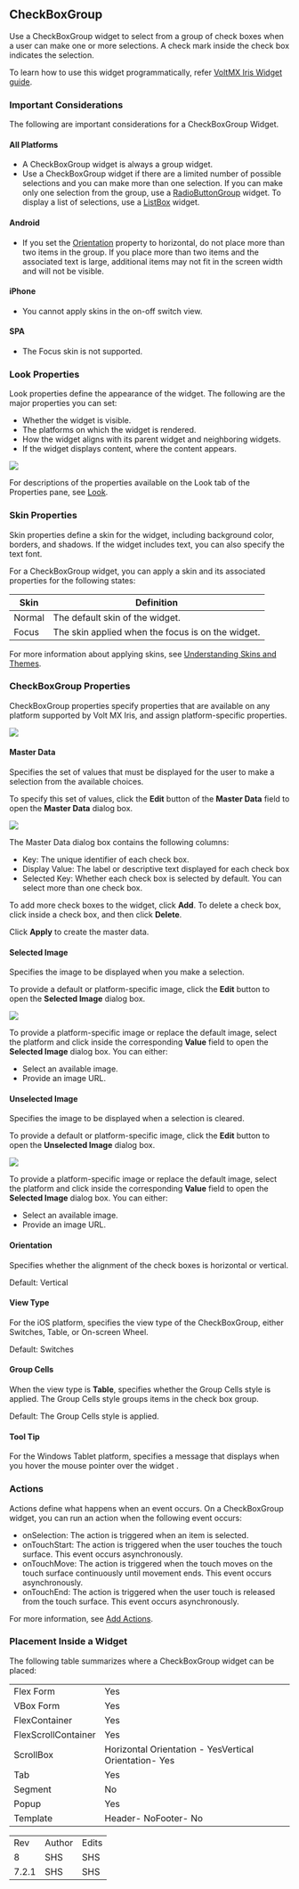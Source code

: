                            


CheckBoxGroup
-------------

Use a CheckBoxGroup widget to select from a group of check boxes when a user can make one or more selections. A check mark inside the check box indicates the selection.

To learn how to use this widget programmatically, refer [VoltMX Iris Widget guide](../../../Iris/iris_widget_prog_guide/Content/CheckBox.md).

### Important Considerations

The following are important considerations for a CheckBoxGroup Widget.

#### All Platforms

*   A CheckBoxGroup widget is always a group widget.
*   Use a CheckBoxGroup widget if there are a limited number of possible selections and you can make more than one selection. If you can make only one selection from the group, use a [RadioButtonGroup](RadioButtonGroup.md) widget. To display a list of selections, use a [ListBox](ListBox.md) widget.

#### Android

*   If you set the [Orientation](#orientation) property to horizontal, do not place more than two items in the group. If you place more than two items and the associated text is large, additional items may not fit in the screen width and will not be visible.

#### iPhone

*   You cannot apply skins in the on-off switch view.

#### SPA

*   The Focus skin is not supported.

### Look Properties

Look properties define the appearance of the widget. The following are the major properties you can set:

*   Whether the widget is visible.
*   The platforms on which the widget is rendered.
*   How the widget aligns with its parent widget and neighboring widgets.
*   If the widget displays content, where the content appears.

![](Resources/Images/CheckBox.png)

For descriptions of the properties available on the Look tab of the Properties pane, see [Look](Look.md#Flex).

### Skin Properties

Skin properties define a skin for the widget, including background color, borders, and shadows. If the widget includes text, you can also specify the text font.

For a CheckBoxGroup widget, you can apply a skin and its associated properties for the following states:

  
| Skin | Definition |
| --- | --- |
| Normal | The default skin of the widget. |
| Focus | The skin applied when the focus is on the widget. |

For more information about applying skins, see [Understanding Skins and Themes](Customizing_the_Look_and_Feel_with_Skins.md).

### CheckBoxGroup Properties

CheckBoxGroup properties specify properties that are available on any platform supported by Volt MX Iris, and assign platform-specific properties.

![](Resources/Images/checkboxgroup-wsp.png)

#### Master Data

Specifies the set of values that must be displayed for the user to make a selection from the available choices.

To specify this set of values, click the **Edit** button of the **Master Data** field to open the **Master Data** dialog box.

![](Resources/Images/masterdata_wsp.png)

The Master Data dialog box contains the following columns:

*   Key: The unique identifier of each check box.
*   Display Value: The label or descriptive text displayed for each check box
*   Selected Key: Whether each check box is selected by default. You can select more than one check box.

To add more check boxes to the widget, click **Add**. To delete a check box, click inside a check box, and then click **Delete**.

Click **Apply** to create the master data.

#### Selected Image

Specifies the image to be displayed when you make a selection.

To provide a default or platform-specific image, click the **Edit** button to open the **Selected Image** dialog box.

![](Resources/Images/tickedimage_wsp.png)

To provide a platform-specific image or replace the default image, select the platform and click inside the corresponding **Value** field to open the **Selected Image** dialog box. You can either:

*   Select an available image.
*   Provide an image URL.

#### Unselected Image

Specifies the image to be displayed when a selection is cleared.

To provide a default or platform-specific image, click the **Edit** button to open the **Unselected Image** dialog box.

![](Resources/Images/untickedimage_wsp.png)

To provide a platform-specific image or replace the default image, select the platform and click inside the corresponding **Value** field to open the **Selected Image** dialog box. You can either:

*   Select an available image.
*   Provide an image URL.

#### Orientation

Specifies whether the alignment of the check boxes is horizontal or vertical.

Default: Vertical

#### View Type

For the iOS platform, specifies the view type of the CheckBoxGroup, either Switches, Table, or On-screen Wheel.

Default: Switches

#### Group Cells

When the view type is **Table**, specifies whether the Group Cells style is applied. The Group Cells style groups items in the check box group.

Default: The Group Cells style is applied.

#### Tool Tip

For the Windows Tablet platform, specifies a message that displays when you hover the mouse pointer over the widget .

### Actions

Actions define what happens when an event occurs. On a CheckBoxGroup widget, you can run an action when the following event occurs:

*   onSelection: The action is triggered when an item is selected.
*   onTouchStart: The action is triggered when the user touches the touch surface. This event occurs asynchronously.
*   onTouchMove: The action is triggered when the touch moves on the touch surface continuously until movement ends. This event occurs asynchronously.
*   onTouchEnd: The action is triggered when the user touch is released from the touch surface. This event occurs asynchronously.

For more information, see [Add Actions](working_with_Action_Editor.md).

### Placement Inside a Widget

The following table summarizes where a CheckBoxGroup widget can be placed:

<table style="mc-table-style: url('Resources/TableStyles/Basic.css');" class="TableStyle-Basic" cellspacing="0"><colgroup><col class="TableStyle-Basic-Column-Column1"> <col class="TableStyle-Basic-Column-Column1"></colgroup><tbody><tr class="TableStyle-Basic-Body-Body1"><td class="TableStyle-Basic-BodyE-Column1-Body1">Flex Form</td><td class="TableStyle-Basic-BodyD-Column1-Body1">Yes</td></tr><tr class="TableStyle-Basic-Body-Body1"><td class="TableStyle-Basic-BodyE-Column1-Body1">VBox Form</td><td class="TableStyle-Basic-BodyD-Column1-Body1">Yes</td></tr><tr class="TableStyle-Basic-Body-Body1"><td class="TableStyle-Basic-BodyE-Column1-Body1">FlexContainer</td><td class="TableStyle-Basic-BodyD-Column1-Body1">Yes</td></tr><tr class="TableStyle-Basic-Body-Body1"><td class="TableStyle-Basic-BodyE-Column1-Body1">FlexScrollContainer</td><td class="TableStyle-Basic-BodyD-Column1-Body1">Yes</td></tr><tr class="TableStyle-Basic-Body-Body1"><td class="TableStyle-Basic-BodyE-Column1-Body1">ScrollBox</td><td class="TableStyle-Basic-BodyD-Column1-Body1">Horizontal Orientation - YesVertical Orientation- Yes</td></tr><tr class="TableStyle-Basic-Body-Body1"><td class="TableStyle-Basic-BodyE-Column1-Body1">Tab</td><td class="TableStyle-Basic-BodyD-Column1-Body1">Yes</td></tr><tr class="TableStyle-Basic-Body-Body1"><td class="TableStyle-Basic-BodyE-Column1-Body1">Segment</td><td class="TableStyle-Basic-BodyD-Column1-Body1">No</td></tr><tr class="TableStyle-Basic-Body-Body1"><td class="TableStyle-Basic-BodyE-Column1-Body1">Popup</td><td class="TableStyle-Basic-BodyD-Column1-Body1">Yes</td></tr><tr class="TableStyle-Basic-Body-Body1"><td class="TableStyle-Basic-BodyB-Column1-Body1">Template&nbsp;</td><td class="TableStyle-Basic-BodyA-Column1-Body1">Header- NoFooter- No</td></tr></tbody></table>

<table style="margin-left: 0;margin-right: auto;mc-table-style: url('Resources/TableStyles/RevisionTable.css');" class="TableStyle-RevisionTable" cellspacing="0" data-mc-conditions="Default.HTML5 Only"><colgroup><col class="TableStyle-RevisionTable-Column-Column1" style="width: 26px;"> <col class="TableStyle-RevisionTable-Column-Column1"> <col class="TableStyle-RevisionTable-Column-Column1"></colgroup><tbody><tr class="TableStyle-RevisionTable-Body-Body1"><td class="TableStyle-RevisionTable-BodyE-Column1-Body1" data-mc-conditions="Default.HTML5 Only">Rev</td><td class="TableStyle-RevisionTable-BodyE-Column1-Body1" data-mc-conditions="Default.HTML5 Only">Author</td><td class="TableStyle-RevisionTable-BodyD-Column1-Body1" data-mc-conditions="Default.HTML5 Only">Edits</td></tr><tr class="TableStyle-RevisionTable-Body-Body1"><td class="TableStyle-RevisionTable-BodyE-Column1-Body1" data-mc-conditions="Default.HTML5 Only">8</td><td class="TableStyle-RevisionTable-BodyE-Column1-Body1" data-mc-conditions="Default.HTML5 Only">SHS</td><td class="TableStyle-RevisionTable-BodyD-Column1-Body1" data-mc-conditions="Default.HTML5 Only">SHS</td></tr><tr class="TableStyle-RevisionTable-Body-Body1"><td class="TableStyle-RevisionTable-BodyB-Column1-Body1" data-mc-conditions="Default.HTML5 Only">7.2.1</td><td class="TableStyle-RevisionTable-BodyB-Column1-Body1" data-mc-conditions="Default.HTML5 Only">SHS</td><td class="TableStyle-RevisionTable-BodyA-Column1-Body1" data-mc-conditions="Default.HTML5 Only">SHS</td></tr></tbody></table>
